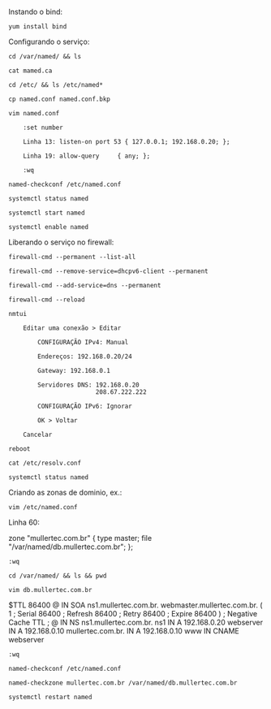 Instando o bind:

    yum install bind

Configurando o serviço:

    cd /var/named/ && ls

    cat mamed.ca

    cd /etc/ && ls /etc/named*

    cp named.conf named.conf.bkp

    vim named.conf

        :set number

        Linha 13: listen-on port 53 { 127.0.0.1; 192.168.0.20; };

        Linha 19: allow-query     { any; };

        :wq

    named-checkconf /etc/named.conf

    systemctl status named

    systemctl start named

    systemctl enable named

Liberando o serviço no firewall:

    firewall-cmd --permanent --list-all

    firewall-cmd --remove-service=dhcpv6-client --permanent

    firewall-cmd --add-service=dns --permanent

    firewall-cmd --reload

    nmtui

        Editar uma conexão > Editar

            CONFIGURAÇÃO IPv4: Manual
        
            Endereços: 192.168.0.20/24

            Gateway: 192.168.0.1

            Servidores DNS: 192.168.0.20
                            208.67.222.222

            CONFIGURAÇÃO IPv6: Ignorar

            OK > Voltar

        Cancelar

    reboot

    cat /etc/resolv.conf

    systemctl status named

Criando as zonas de dominio, ex.:

    vim /etc/named.conf

Linha 60:

zone "mullertec.com.br" {
    type master;
    file "/var/named/db.mullertec.com.br";
};

    :wq

    cd /var/named/ && ls && pwd

    vim db.mullertec.com.br

$TTL                86400
@                   IN SOA  ns1.mullertec.com.br. webmaster.mullertec.com.br. (
                    1       ; Serial
                    86400   ; Refresh
                    86400   ; Retry
                    86400   ; Expire
                    86400 ) ; Negative Cache TTL
;
@                   IN NS       ns1.mullertec.com.br.
ns1                 IN A        192.168.0.20
webserver           IN A        192.168.0.10
mullertec.com.br.   IN A        192.168.0.10
www                 IN CNAME    webserver

    :wq

    named-checkconf /etc/named.conf

    named-checkzone mullertec.com.br /var/named/db.mullertec.com.br
    
    systemctl restart named